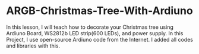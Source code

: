 # ARGB-Christmas-Tree-With-Ardiuno
In this lesson, I will teach how to decorate your Christmas tree using Ardiuno Board, WS2812b LED strip(600 LEDs), and power supply.
In this Project, I use open-source Ardiuno code from the Internet. I added all codes and libraries with this.
